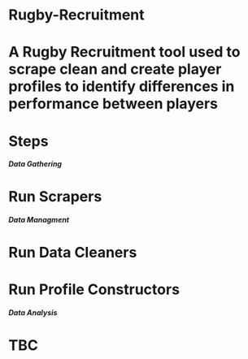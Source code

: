 # Rugby-Recruitment
# A Rugby Recruitment tool used to scrape clean and create player profiles to identify differences in performance between players

# Steps
##### Data Gathering #####
# Run Scrapers
##### Data Managment #####
# Run Data Cleaners
# Run Profile Constructors
##### Data Analysis #####
# TBC